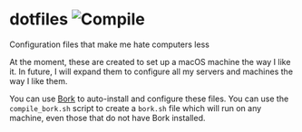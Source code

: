 # dotfiles ![Compile](https://github.com/skylarmacdonald/dotfiles/workflows/Compile/badge.svg)

Configuration files that make me hate computers less

At the moment, these are created to set up a macOS machine the way I like it. In future, I will expand them to configure all my servers and machines the way I like them.

You can use [Bork](https://github.com/mattly/bork) to auto-install and configure these files. You can use the `compile_bork.sh` script to create a `bork.sh` file which will run on any machine, even those that do not have Bork installed.
